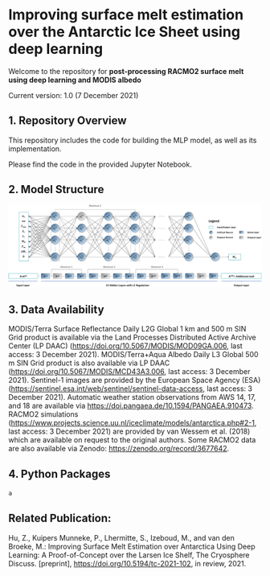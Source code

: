 # Improving surface melt estimation over the Antarctic Ice Sheet using deep learning



Welcome to the repository for **post-processing RACMO2 surface melt using deep learning and MODIS albedo**

Current version: 1.0 (7 December 2021)



## 1. Repository Overview

This repository includes the code for building the MLP model, as well as its implementation.

Please find the code in the provided Jupyter Notebook.



## 2. Model Structure



![image-20211207120720707](https://github.com/Doktor-Hu/TC_MLP/blob/main/IMG/image-20211207120720707.png)


## 3. Data Availability

MODIS/Terra Surface Reflectance Daily L2G Global 1 km and 500 m SIN Grid product is available via the Land Processes Distributed Active Archive Center (LP DAAC) (https://doi.org/10.5067/MODIS/MOD09GA.006, last access: 3 December 2021). MODIS/Terra+Aqua Albedo Daily L3 Global 500 m SIN Grid product is also available via LP DAAC (https://doi.org/10.5067/MODIS/MCD43A3.006, last access: 3 December 2021). Sentinel-1 images are provided by the European Space Agency (ESA) (https://sentinel.esa.int/web/sentinel/sentinel-data-access, last access: 3 December 2021). Automatic weather station observations from AWS 14, 17, and 18 are available via https://doi.pangaea.de/10.1594/PANGAEA.910473. RACMO2 simulations (https://www.projects.science.uu.nl/iceclimate/models/antarctica.php#2-1, last access: 3 December 2021) are provided by van Wessem et al. (2018) which are available on request to the original authors. Some RACMO2 data are also available via Zenodo: https://zenodo.org/record/3677642.



## 4. Python Packages
```python
a

```



## Related Publication:

Hu, Z., Kuipers Munneke, P., Lhermitte, S., Izeboud, M., and van den Broeke, M.: Improving Surface Melt Estimation over Antarctica Using Deep Learning: A Proof-of-Concept over the Larsen Ice Shelf, The Cryosphere Discuss. [preprint], https://doi.org/10.5194/tc-2021-102, in review, 2021.
